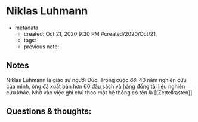 # Niklas Luhmann

- metadata
	- created: Oct 21, 2020 9:30 PM #created/2020/Oct/21,
	- tags:
	- previous note:

## Notes
Niklas Luhmann là giáo sư người Đức. Trong cuộc đời 40 năm nghiên cứu của mình, ông đã xuất bản hơn 60 đầu sách và hàng đống tài liệu nghiên cứu khác. Nhờ vào việc ghi chú theo một hệ thống có tên là [[Zettelkasten]]

## Questions & thoughts:
